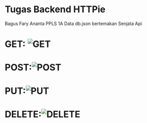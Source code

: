 # Tugas Backend HTTPie


Bagus Fary Ananta
PPLS 1A 
Data db.json bertemakan Senjata Api

# GET: ![GET](https://github.com/BagusFary/backendTask/assets/51037655/8786d899-6edd-4bab-b80c-18a85b9b4aa9)
# POST:![POST](https://github.com/BagusFary/backendTask/assets/51037655/be45bba9-1ccb-4df9-b517-71449697d005)
# PUT:![PUT](https://github.com/BagusFary/backendTask/assets/51037655/41a315ba-b4b0-4bf5-a8f9-ae4838075fcb)
# DELETE:![DELETE](https://github.com/BagusFary/backendTask/assets/51037655/b1a54e4c-94ae-432a-a3dc-987157e584ec)

